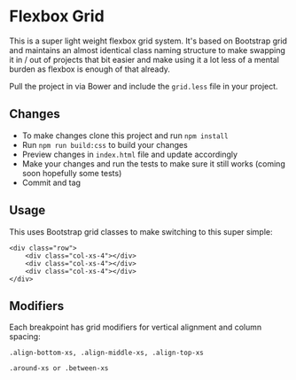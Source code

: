 # Flexbox Grid

This is a super light weight flexbox grid system. It's based on Bootstrap grid and maintains an almost identical class naming structure to make
swapping it in / out of projects that bit easier and make using it a lot less of a mental burden as flexbox is enough of that already. 

Pull the project in via Bower and include the `grid.less` file in your project. 

## Changes

* To make changes clone this project and run `npm install`
* Run `npm run build:css` to build your changes
* Preview changes in `index.html` file and update accordingly
* Make your changes and run the tests to make sure it still works (coming soon hopefully some tests)
* Commit and tag

## Usage

This uses Bootstrap grid classes to make switching to this super simple:

```
<div class="row">
	<div class="col-xs-4"></div>
	<div class="col-xs-4"></div>
	<div class="col-xs-4"></div>
</div>
```

## Modifiers

Each breakpoint has grid modifiers for vertical alignment and column spacing:

```
.align-bottom-xs, .align-middle-xs, .align-top-xs
```

```
.around-xs or .between-xs
```